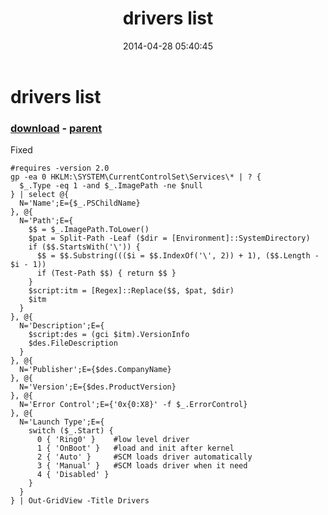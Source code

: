 ﻿---
pid:            5121
poster:         greg zakharov
title:          drivers list
date:           2014-04-28 05:40:45
format:         posh
parent:         5120
parent:         5120

---

# drivers list

### [download](5121.ps1) - [parent](5120.md)

Fixed

```posh
#requires -version 2.0
gp -ea 0 HKLM:\SYSTEM\CurrentControlSet\Services\* | ? {
  $_.Type -eq 1 -and $_.ImagePath -ne $null
} | select @{
  N='Name';E={$_.PSChildName}
}, @{
  N='Path';E={
    $$ = $_.ImagePath.ToLower()
    $pat = Split-Path -Leaf ($dir = [Environment]::SystemDirectory)
    if ($$.StartsWith('\')) {
      $$ = $$.Substring((($i = $$.IndexOf('\', 2)) + 1), ($$.Length - $i - 1))
      if (Test-Path $$) { return $$ }
    }
    $script:itm = [Regex]::Replace($$, $pat, $dir)
    $itm
  }
}, @{
  N='Description';E={
    $script:des = (gci $itm).VersionInfo
    $des.FileDescription
  }
}, @{
  N='Publisher';E={$des.CompanyName}
}, @{
  N='Version';E={$des.ProductVersion}
}, @{
  N='Error Control';E={'0x{0:X8}' -f $_.ErrorControl}
}, @{
  N='Launch Type';E={
    switch ($_.Start) {
      0 { 'Ring0' }    #low level driver
      1 { 'OnBoot' }   #load and init after kernel
      2 { 'Auto' }     #SCM loads driver automatically
      3 { 'Manual' }   #SCM loads driver when it need
      4 { 'Disabled' }
    }
  }
} | Out-GridView -Title Drivers
```
